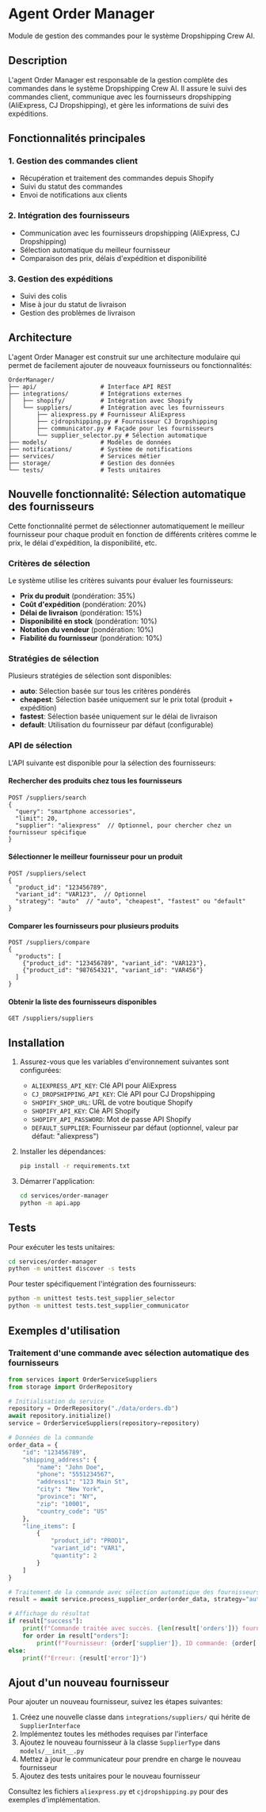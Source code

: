 # Agent Order Manager

Module de gestion des commandes pour le système Dropshipping Crew AI.

## Description

L'agent Order Manager est responsable de la gestion complète des commandes dans le système Dropshipping Crew AI. Il assure le suivi des commandes client, communique avec les fournisseurs dropshipping (AliExpress, CJ Dropshipping), et gère les informations de suivi des expéditions.

## Fonctionnalités principales

### 1. Gestion des commandes client
- Récupération et traitement des commandes depuis Shopify
- Suivi du statut des commandes
- Envoi de notifications aux clients

### 2. Intégration des fournisseurs
- Communication avec les fournisseurs dropshipping (AliExpress, CJ Dropshipping)
- Sélection automatique du meilleur fournisseur
- Comparaison des prix, délais d'expédition et disponibilité

### 3. Gestion des expéditions
- Suivi des colis
- Mise à jour du statut de livraison
- Gestion des problèmes de livraison

## Architecture

L'agent Order Manager est construit sur une architecture modulaire qui permet de facilement ajouter de nouveaux fournisseurs ou fonctionnalités:

```
OrderManager/
├── api/                  # Interface API REST
├── integrations/         # Intégrations externes
│   ├── shopify/          # Intégration avec Shopify
│   └── suppliers/        # Intégration avec les fournisseurs
│       ├── aliexpress.py # Fournisseur AliExpress
│       ├── cjdropshipping.py # Fournisseur CJ Dropshipping
│       ├── communicator.py # Façade pour les fournisseurs
│       └── supplier_selector.py # Sélection automatique
├── models/               # Modèles de données
├── notifications/        # Système de notifications
├── services/             # Services métier
├── storage/              # Gestion des données
└── tests/                # Tests unitaires
```

## Nouvelle fonctionnalité: Sélection automatique des fournisseurs

Cette fonctionnalité permet de sélectionner automatiquement le meilleur fournisseur pour chaque produit en fonction de différents critères comme le prix, le délai d'expédition, la disponibilité, etc.

### Critères de sélection

Le système utilise les critères suivants pour évaluer les fournisseurs:

- **Prix du produit** (pondération: 35%)
- **Coût d'expédition** (pondération: 20%)
- **Délai de livraison** (pondération: 15%)
- **Disponibilité en stock** (pondération: 10%)
- **Notation du vendeur** (pondération: 10%)
- **Fiabilité du fournisseur** (pondération: 10%)

### Stratégies de sélection

Plusieurs stratégies de sélection sont disponibles:

- **auto**: Sélection basée sur tous les critères pondérés
- **cheapest**: Sélection basée uniquement sur le prix total (produit + expédition)
- **fastest**: Sélection basée uniquement sur le délai de livraison
- **default**: Utilisation du fournisseur par défaut (configurable)

### API de sélection

L'API suivante est disponible pour la sélection des fournisseurs:

#### Rechercher des produits chez tous les fournisseurs

```
POST /suppliers/search
{
  "query": "smartphone accessories",
  "limit": 20,
  "supplier": "aliexpress"  // Optionnel, pour chercher chez un fournisseur spécifique
}
```

#### Sélectionner le meilleur fournisseur pour un produit

```
POST /suppliers/select
{
  "product_id": "123456789",
  "variant_id": "VAR123",  // Optionnel
  "strategy": "auto"  // "auto", "cheapest", "fastest" ou "default"
}
```

#### Comparer les fournisseurs pour plusieurs produits

```
POST /suppliers/compare
{
  "products": [
    {"product_id": "123456789", "variant_id": "VAR123"},
    {"product_id": "987654321", "variant_id": "VAR456"}
  ]
}
```

#### Obtenir la liste des fournisseurs disponibles

```
GET /suppliers/suppliers
```

## Installation

1. Assurez-vous que les variables d'environnement suivantes sont configurées:
   - `ALIEXPRESS_API_KEY`: Clé API pour AliExpress
   - `CJ_DROPSHIPPING_API_KEY`: Clé API pour CJ Dropshipping
   - `SHOPIFY_SHOP_URL`: URL de votre boutique Shopify
   - `SHOPIFY_API_KEY`: Clé API Shopify
   - `SHOPIFY_API_PASSWORD`: Mot de passe API Shopify
   - `DEFAULT_SUPPLIER`: Fournisseur par défaut (optionnel, valeur par défaut: "aliexpress")

2. Installer les dépendances:
   ```bash
   pip install -r requirements.txt
   ```

3. Démarrer l'application:
   ```bash
   cd services/order-manager
   python -m api.app
   ```

## Tests

Pour exécuter les tests unitaires:

```bash
cd services/order-manager
python -m unittest discover -s tests
```

Pour tester spécifiquement l'intégration des fournisseurs:

```bash
python -m unittest tests.test_supplier_selector
python -m unittest tests.test_supplier_communicator
```

## Exemples d'utilisation

### Traitement d'une commande avec sélection automatique des fournisseurs

```python
from services import OrderServiceSuppliers
from storage import OrderRepository

# Initialisation du service
repository = OrderRepository("./data/orders.db")
await repository.initialize()
service = OrderServiceSuppliers(repository=repository)

# Données de la commande
order_data = {
    "id": "123456789",
    "shipping_address": {
        "name": "John Doe",
        "phone": "5551234567",
        "address1": "123 Main St",
        "city": "New York",
        "province": "NY",
        "zip": "10001",
        "country_code": "US"
    },
    "line_items": [
        {
            "product_id": "PROD1",
            "variant_id": "VAR1",
            "quantity": 2
        }
    ]
}

# Traitement de la commande avec sélection automatique des fournisseurs
result = await service.process_supplier_order(order_data, strategy="auto")

# Affichage du résultat
if result["success"]:
    print(f"Commande traitée avec succès. {len(result['orders'])} fournisseurs sélectionnés.")
    for order in result["orders"]:
        print(f"Fournisseur: {order['supplier']}, ID commande: {order['supplier_order_id']}")
else:
    print(f"Erreur: {result['error']}")
```

## Ajout d'un nouveau fournisseur

Pour ajouter un nouveau fournisseur, suivez les étapes suivantes:

1. Créez une nouvelle classe dans `integrations/suppliers/` qui hérite de `SupplierInterface`
2. Implémentez toutes les méthodes requises par l'interface
3. Ajoutez le nouveau fournisseur à la classe `SupplierType` dans `models/__init__.py`
4. Mettez à jour le communicateur pour prendre en charge le nouveau fournisseur
5. Ajoutez des tests unitaires pour le nouveau fournisseur

Consultez les fichiers `aliexpress.py` et `cjdropshipping.py` pour des exemples d'implémentation.
